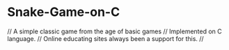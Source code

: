 # Snake-Game-on-C
// A simple classic game from the age of basic games // Implemented on C language. // Online educating sites always been a support for this. //
